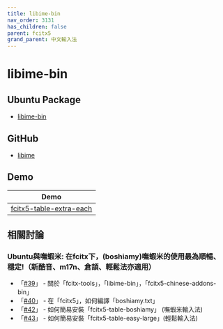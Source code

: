```yaml
---
title: libime-bin
nav_order: 3131
has_children: false
parent: fcitx5
grand_parent: 中文輸入法
---
```



# libime-bin


## Ubuntu Package

* [libime-bin](https://packages.ubuntu.com/jammy/libime-bin)


## GitHub

* [libime](https://github.com/fcitx/libime)


## Demo

| Demo |
| --- |
| [fcitx5-table-extra-each](https://github.com/samwhelp/demo-forum-case/tree/main/demo/fcitx5-table-extra-each) |


## 相關討論

### Ubuntu與嘸蝦米: 在fcitx下，(boshiamy)嘸蝦米的使用最為順暢、穩定!（新酷音、m17n、倉頡、輕鬆法亦適用）

* 「[#39](https://www.ubuntu-tw.org/modules/newbb/viewtopic.php?post_id=364422#forumpost364422)」 - 關於「fcitx-tools」，「libime-bin」，「fcitx5-chinese-addons-bin」
* 「[#40](https://www.ubuntu-tw.org/modules/newbb/viewtopic.php?post_id=364424#forumpost364424)」 - 在「fcitx5」，如何編譯「boshiamy.txt」
* 「[#42](https://www.ubuntu-tw.org/modules/newbb/viewtopic.php?post_id=364428#forumpost364428)」 - 如何簡易安裝「fcitx5-table-boshiamy」 (嘸蝦米輸入法)
* 「[#43](https://www.ubuntu-tw.org/modules/newbb/viewtopic.php?post_id=364430#forumpost364430)」 - 如何簡易安裝「fcitx5-table-easy-large」(輕鬆輸入法)


